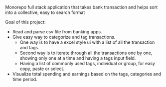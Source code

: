 Monorepo full stack application that takes bank transaction and helps sort into a collective, easy to search format

Goal of this project:

- Read and parse csv file from banking apps.
- Give easy way to categorize and tag transactions.
    - One way is to have a excel style ui with a list of all the transaction and tags.
    - Second way is to iterate through all the transactions one by one, showing only one at a time and having a tags input field.
    - Having a list of commonly used tags, individual or group, for easy copy, paste or select.
- Visualize total spending and earnings based on the tags, categories and time period.
